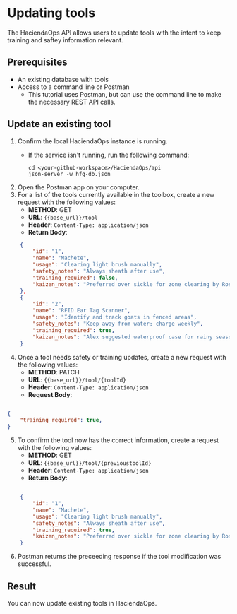 # Updating tools

The HaciendaOps API allows users to update tools with the intent to keep training and saftey information relevant.

## Prerequisites

* An existing database with tools
* Access to a command line or Postman
    * This tutorial uses Postman, but can use the command line to make the necessary REST API calls.

## Update an existing tool

1. Confirm the local HaciendaOps instance is running.
   * If the service isn't running, run the following command:

     ```shell
     cd <your-github-workspace>/HaciendaOps/api
     json-server -w hfg-db.json

2. Open the Postman app on your computer.
3. For a list of the tools currently available in the toolbox, create a new request with the following values:
    * **METHOD**: GET
    * **URL**: `{{base_url}}/tool`
    * **Header**: `Content-Type: application/json`
    * **Return Body**:

```json
    {
        "id": "1",
        "name": "Machete",
        "usage": "Clearing light brush manually",
        "safety_notes": "Always sheath after use",
        "training_required": false,
        "kaizen_notes": "Preferred over sickle for zone clearing by Rosa"
    },
    {
        "id": "2",
        "name": "RFID Ear Tag Scanner",
        "usage": "Identify and track goats in fenced areas",
        "safety_notes": "Keep away from water; charge weekly",
        "training_required": true,
        "kaizen_notes": "Alex suggested waterproof case for rainy season"
    }
```

4. Once a tool needs safety or training updates, create a new request with the following values:
    * **METHOD**: PATCH
    * **URL**: `{{base_url}}/tool/{toolId}`
    * **Header**: `Content-Type: application/json`
    * **Request Body**:

```json

{
    "training_required": true,
}
```

5. To confirm the tool now has the correct information, create a request with the following values:
    * **METHOD**: GET
    * **URL**: `{{base_url}}/tool/{previoustoolId}`
    * **Header**: `Content-Type: application/json`
    * **Return Body**:

```json

    {
        "id": "1",
        "name": "Machete",
        "usage": "Clearing light brush manually",
        "safety_notes": "Always sheath after use",
        "training_required": true,
        "kaizen_notes": "Preferred over sickle for zone clearing by Rosa"
    }
```

6. Postman returns the preceeding response if the tool modification was successful.

## Result

You can now update existing tools in HaciendaOps.

